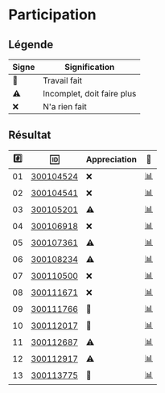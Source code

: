 # Participation

## Légende 

| Signe              | Signification                 |
|--------------------|-------------------------------|
| :tada:             | Travail fait                  |
| :warning:          | Incomplet, doit faire plus    |
| :x:                | N'a rien fait                 |

## Résultat

|:hash:| :id:                             | Appreciation       | :checkered_flag:              |
|------|----------------------------------|--------------------|-------------------------------|
| 01   | [300104524](b300104524-blank-ng) | :x:                | [:bar_chart:](.err/300104524) |
| 02   | [300104541](b300104541-blank-ng) | :x:                | [:bar_chart:](.err/300104541) |
| 03   | [300105201](b300105201-blank-ng) | :warning:          | [:bar_chart:](.err/300105201) |
| 04   | [300106918](b300106918-blank-ng) | :x:                | [:bar_chart:](.err/300106918) |
| 05   | [300107361](b300107361)          | :warning:          | [:bar_chart:](.err/300107361) |
| 06   | [300108234](b300108234-blank-ng) | :warning:          | [:bar_chart:](.err/300108234) |
| 07   | [300110500](b300110500-blank-ng) | :x:                | [:bar_chart:](.err/300110500) |
| 08   | [300111671](b300111671-blank-ng) | :x:                | [:bar_chart:](.err/300111671) |
| 09   | [300111766](b300111766-blank-ng) | :tada:             | [:bar_chart:](.err/300111766) |
| 10   | [300112017](b300112017-blank-ng) | :tada:             | [:bar_chart:](.err/300112017) |
| 11   | [300112687](b300112687-blank-ng) | :warning:          | [:bar_chart:](.err/300112687) |
| 12   | [300112917](b300112917-blank-ng) | :warning:          | [:bar_chart:](.err/300112917) |
| 13   | [300113775](b300113775-blank-ng) | :tada:             | [:bar_chart:](.err/300113775) |
